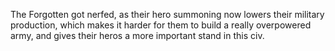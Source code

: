 The Forgotten got nerfed, as their hero summoning now lowers their military production, which makes it harder for them to build a really overpowered army, and gives their heros a more important stand in this civ.
